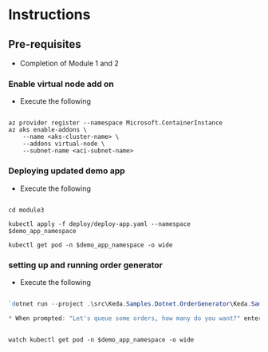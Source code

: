 # Instructions

## Pre-requisites

- Completion of Module 1 and 2

### Enable virtual node add on

* Execute the following

```cli

az provider register --namespace Microsoft.ContainerInstance
az aks enable-addons \
    --name <aks-cluster-name> \
    --addons virtual-node \
    --subnet-name <aci-subnet-name>

```

### Deploying updated demo app

* Execute the following

```cli

cd module3

kubectl apply -f deploy/deploy-app.yaml --namespace $demo_app_namespace

kubectl get pod -n $demo_app_namespace -o wide

```

### setting up and running order generator

* Execute the following

```powershell

`dotnet run --project .\src\Keda.Samples.Dotnet.OrderGenerator\Keda.Samples.Dotnet.OrderGenerator.csproj`

* When prompted: "Let's queue some orders, how many do you want?" enter `300` 

```

```cli

watch kubectl get pod -n $demo_app_namespace -o wide

```
